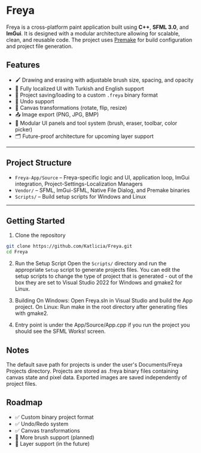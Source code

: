 # Freya

Freya is a cross-platform paint application built using **C++**, **SFML 3.0**, and **ImGui**. It is designed with a modular architecture allowing for scalable, clean, and reusable code. The project uses [Premake](https://github.com/premake/premake-core) for build configuration and project file generation.

## Features

- 🖌️ Drawing and erasing with adjustable brush size, spacing, and opacity  
- 🧾 Fully localized UI with Turkish and English support  
- 📁 Project saving/loading to a custom `.freya` binary format  
- 🧠 Undo support  
- 🔁 Canvas transformations (rotate, flip, resize)  
- 📤 Image export (PNG, JPG, BMP)  
- 🧰 Modular UI panels and tool system (brush, eraser, toolbar, color picker)  
- 🗂️ Future-proof architecture for upcoming layer support  

---

## Project Structure
 
- `Freya-App/Source` – Freya-specific logic and UI, application loop, ImGui integration, Project-Settings-Localization Managers  
- `Vendor/` – SFML, ImGui-SFML, Native File Dialog, and Premake binaries  
- `Scripts/` – Build setup scripts for Windows and Linux  

---

## Getting Started

1. Clone the repository

```bash
git clone https://github.com/Katlicia/Freya.git
cd Freya
```

2. Run the Setup Script
Open the `Scripts/` directory and run the appropriate `Setup` script to generate projects files. You can edit the setup scripts to change the type of project that is generated - out of the box they are set to Visual Studio 2022 for Windows and gmake2 for Linux.

3. Building
On Windows: Open Freya.sln in Visual Studio and build the App project.
On Linux: Run make in the root directory after generating files with gmake2.

4. Entry point is under the App/Source/App.cpp if you run the project you should see the SFML Works! screen.

## Notes
The default save path for projects is under the user's Documents/Freya Projects directory.
Projects are stored as .freya binary files containing canvas state and pixel data.
Exported images are saved independently of project files.

## Roadmap
- ✅ Custom binary project format
- ✅ Undo/Redo system
- ✅ Canvas transformations
- 🧪 More brush support (planned)
- 🧪 Layer support (in the future)